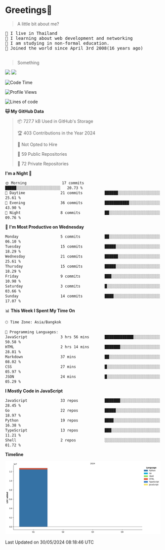 <h1>Greetings👋</h1>

> A little bit about me?
<pre>
📍 I live in Thailand
💽 I learning about web development and networking
📝 I am studying in non-formal education.
🍰 Joined the world since April 3rd 2008(16 years ago)

</pre>

> Something
<img src="https://github-readme-stats-eight-theta.vercel.app/api?username=bluestar-b&show_icons=true&theme=tokyonight&include_all_commits=true&count_private=true" />

<img src="https://github-readme-stats.vercel.app/api/top-langs/?username=bluestar-b&theme=tokyonight&include_all_commits=true&layout=compact&langs_count=10&border_radius=8" />

<!--START_SECTION:waka-->
![Code Time](http://img.shields.io/badge/Code%20Time-20%20hrs%2024%20mins-blue)

![Profile Views](http://img.shields.io/badge/Profile%20Views-123-blue)

![Lines of code](https://img.shields.io/badge/From%20Hello%20World%20I%27ve%20Written-12.7%20million%20lines%20of%20code-blue)

**🐱 My GitHub Data** 

> 📦 727.7 kB Used in GitHub's Storage 
 > 
> 🏆 403 Contributions in the Year 2024
 > 
> 🚫 Not Opted to Hire
 > 
> 📜 59 Public Repositories 
 > 
> 🔑 72 Private Repositories 
 > 
**I'm a Night 🦉** 

```text
🌞 Morning                17 commits          █████░░░░░░░░░░░░░░░░░░░░   20.73 % 
🌆 Daytime                21 commits          ██████░░░░░░░░░░░░░░░░░░░   25.61 % 
🌃 Evening                36 commits          ███████████░░░░░░░░░░░░░░   43.90 % 
🌙 Night                  8 commits           ██░░░░░░░░░░░░░░░░░░░░░░░   09.76 % 
```
📅 **I'm Most Productive on Wednesday** 

```text
Monday                   5 commits           ██░░░░░░░░░░░░░░░░░░░░░░░   06.10 % 
Tuesday                  15 commits          █████░░░░░░░░░░░░░░░░░░░░   18.29 % 
Wednesday                21 commits          ██████░░░░░░░░░░░░░░░░░░░   25.61 % 
Thursday                 15 commits          █████░░░░░░░░░░░░░░░░░░░░   18.29 % 
Friday                   9 commits           ███░░░░░░░░░░░░░░░░░░░░░░   10.98 % 
Saturday                 3 commits           █░░░░░░░░░░░░░░░░░░░░░░░░   03.66 % 
Sunday                   14 commits          ████░░░░░░░░░░░░░░░░░░░░░   17.07 % 
```


📊 **This Week I Spent My Time On** 

```text
🕑︎ Time Zone: Asia/Bangkok

💬 Programming Languages: 
JavaScript               3 hrs 56 mins       █████████████░░░░░░░░░░░░   50.58 % 
HTML                     2 hrs 14 mins       ███████░░░░░░░░░░░░░░░░░░   28.81 % 
Markdown                 37 mins             ██░░░░░░░░░░░░░░░░░░░░░░░   08.02 % 
CSS                      27 mins             █░░░░░░░░░░░░░░░░░░░░░░░░   05.97 % 
JSON                     24 mins             █░░░░░░░░░░░░░░░░░░░░░░░░   05.29 % 
```

**I Mostly Code in JavaScript** 

```text
JavaScript               33 repos            ███████░░░░░░░░░░░░░░░░░░   28.45 % 
Go                       22 repos            █████░░░░░░░░░░░░░░░░░░░░   18.97 % 
Python                   19 repos            ████░░░░░░░░░░░░░░░░░░░░░   16.38 % 
TypeScript               13 repos            ███░░░░░░░░░░░░░░░░░░░░░░   11.21 % 
Shell                    2 repos             ░░░░░░░░░░░░░░░░░░░░░░░░░   01.72 % 
```



**Timeline**

![Lines of Code chart](https://raw.githubusercontent.com/bluestar-b/bluestar-b/main/assets/bar_graph.png)


 Last Updated on 30/05/2024 08:18:46 UTC
<!--END_SECTION:waka-->

